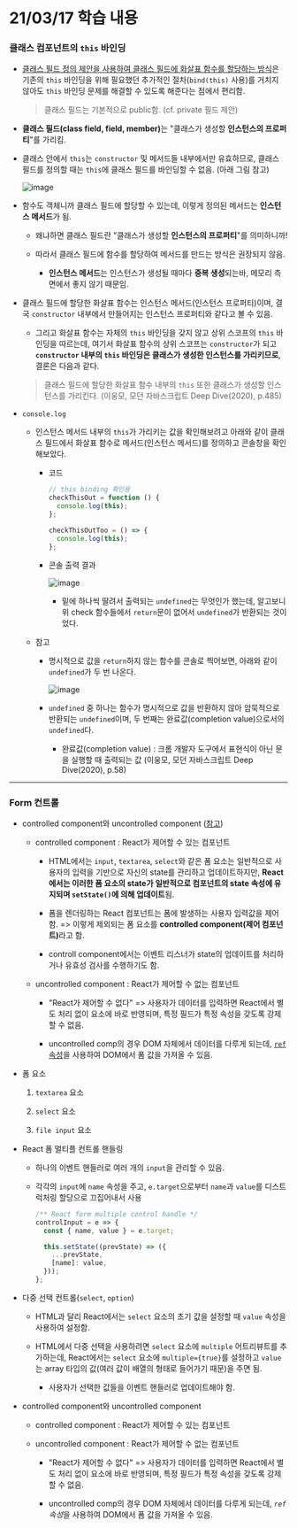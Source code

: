 # 21/03/17 학습 내용
### 클래스 컴포넌트의 `this` 바인딩

- <u>클래스 필드 정의 제안을 사용하여 클래스 필드에 화살표 함수를 할당하는 방식</u>은 기존의 `this` 바인딩을 위해 필요했던 추가적인 절차(`bind(this)` 사용)를 거치지 않아도 `this` 바인딩 문제를 해결할 수 있도록 해준다는 점에서 편리함.

  > 클래스 필드는 기본적으로 public함. (cf. private 필드 제안)

- <b>클래스 필드(class field, field, member)</b>는 "클래스가 생성할 **인스턴스의 프로퍼티**"를 가리킴.

- 클래스 안에서 `this`는 `constructor` 및 메서드들 내부에서만 유효하므로, 클래스 필드를 정의할 때는 `this`에 클래스 필드를 바인딩할 수 없음. (아래 그림 참고)

  ![image](https://user-images.githubusercontent.com/54733637/111654857-7a8ec100-884c-11eb-8368-2d864a721108.png)

- 함수도 객체니까 클래스 필드에 할당할 수 있는데, 이렇게 정의된 메서드는 **인스턴스 메서드**가 됨.

  - 왜냐하면 클래스 필드란 "클래스가 생성할 **인스턴스의 프로퍼티**"를 의미하니까!

  - 따라서 클래스 필드에 함수를 할당하여 메서드를 만드는 방식은 권장되지 않음.

    - **인스턴스 메서드**는 인스턴스가 생성될 때마다 **중복 생성**되는바, 메모리 측면에서 좋지 않기 때문임.

- 클래스 필드에 할당한 화살표 함수는 인스턴스 메서드(인스턴스 프로퍼티)이며, 결국 `constructor` 내부에서 만들어지는 인스턴스 프로퍼티와 같다고 볼 수 있음.

  - 그리고 화살표 함수는 자체의 `this` 바인딩을 갖지 않고 상위 스코프의 `this` 바인딩을 따르는데, 여기서 화살표 함수의 상위 스코프는 `constructor`가 되고 **`constructor` 내부의 `this` 바인딩은 클래스가 생성한 인스턴스를 가리키므로**, 결론은 다음과 같다.

  > 클래스 필드에 할당한 화살표 함수 내부의 `this` 또한 클래스가 생성할 인스턴스를 가리킨다. (이웅모, 모던 자바스크립트 Deep Dive(2020), p.485)

- `console.log`

  - 인스턴스 메서드 내부의 `this`가 가리키는 값을 확인해보려고 아래와 같이 클래스 필드에서 화살표 함수로 메서드(인스턴스 메서드)를 정의하고 콘솔창을 확인해보았다.

    - 코드

      ```js
      // this binding 확인용
      checkThisOut = function () {
        console.log(this);
      };

      checkThisOutToo = () => {
        console.log(this);
      };
      ```
      
    - 콘솔 출력 결과

      ![image](https://user-images.githubusercontent.com/54733637/111707615-be52ec00-8887-11eb-9f04-3829cbe44f54.png)
      
      - 밑에 하나씩 딸려서 출력되는 `undefined`는 무엇인가 했는데, 알고보니 위 check 함수들에서 `return`문이 없어서 `undefined`가 반환되는 것이었다.

  - 참고

    - 명시적으로 값을 `return`하지 않는 함수를 콘솔로 찍어보면, 아래와 같이 `undefined`가 두 번 나온다.

      ![image](https://user-images.githubusercontent.com/54733637/111707920-46d18c80-8888-11eb-9e54-485a5e8bd59e.png)
      
    - `undefined` 중 하나는 함수가 명시적으로 값을 반환하지 않아 암묵적으로 반환되는 `undefined`이며, 두 번째는 완료값(completion value)으로서의 `undefined`다.

      - 완료값(completion value) : 크롬 개발자 도구에서 표현식이 아닌 문을 실행할 때 출력되는 값 (이웅모, 모던 자바스크립트 Deep Dive(2020), p.58)


___
### Form 컨트롤

- controlled component와 uncontrolled component ([참고](https://ko.reactjs.org/docs/forms.html#controlled-components))

  - controlled component : React가 제어할 수 있는 컴포넌트

    - HTML에서는 `input`, `textarea`, `select`와 같은 폼 요소는 일반적으로 사용자의 입력을 기반으로 자신의 state를 관리하고 업데이트하지만, **React에서는 이러한 폼 요소의 state가 일반적으로 컴포넌트의 state 속성에 유지되며 `setState()`에 의해 업데이트**됨.

    - 폼을 렌더링하는 React 컴포넌트는 폼에 발생하는 사용자 입력값을 제어함. => 이렇게 제외되는 폼 요소를 <b>controlled component(제어 컴포넌트)</b>라고 함.

    - controll component에서는 이벤트 리스너가 state의 업데이트를 처리하거나 유효성 검사를 수행하기도 함.

  - uncontrolled component :  React가 제어할 수 없는 컴포넌트

    - "React가 제어할 수 없다" => 사용자가 데이터를 입력하면 React에서 별도 처리 없이 요소에 바로 반영되며, 특정 필드가 특정 속성을 갖도록 강제할 수 없음.

    - uncontrolled comp의 경우 DOM 자체에서 데이터를 다루게 되는데, <u>`ref` 속성</u>을 사용하여 DOM에서 폼 값을 가져올 수 있음.

- 폼 요소

  1. `textarea` 요소

  2. `select` 요소

  3. `file input` 요소

- React 폼 멀티플 컨트롤 핸들링

  - 하나의 이벤트 핸들러로 여러 개의 `input`을 관리할 수 있음.

  - 각각의 `input`에 `name` 속성을 주고, `e.target`으로부터 `name`과 `value`를 디스트럭처링 할당으로 끄집어내서 사용

    ```js
    /** React form multiple control handle */
    controlInput = e => {
      const { name, value } = e.target;

      this.setState((prevState) => ({
        ...prevState,
        [name]: value,
      }));
    };
    ```

- 다중 선택 컨트롤(`select`, `option`)

  - HTML과 달리 React에서는 `select` 요소의 초기 값을 설정할 때 `value` 속성을 사용하여 설정함.

  - HTML에서 다중 선택을 사용하려면 `select` 요소에 `multiple` 어트리뷰트를 추가하는데, React에서는 `select` 요소에 `multiple={true}`를 설정하고 `value`는 array 타입의 값(여러 값이 배열의 형태로 들어가기 때문)을 주면 됨.

    - 사용자가 선택한 값들을 이벤트 핸들러로 업데이트해야 함.

- controlled component와 uncontrolled component

  - controlled component : React가 제어할 수 있는 컴포넌트

  - uncontrolled component :  React가 제어할 수 없는 컴포넌트

    - "React가 제어할 수 없다" => 사용자가 데이터를 입력하면 React에서 별도 처리 없이 요소에 바로 반영되며, 특정 필드가 특정 속성을 갖도록 강제할 수 없음. 

    - uncontrolled comp의 경우 DOM 자체에서 데이터를 다루게 되는데, <i>`ref` 속성</i>을 사용하여 DOM에서 폼 값을 가져올 수 있음.
